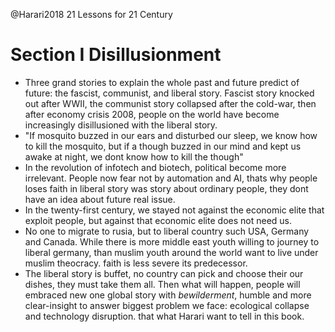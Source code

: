 @Harari2018 21 Lessons for 21 Century

# Section I Disillusionment
- Three grand stories to explain the whole past and future predict of future: the fascist, communist, and liberal story. Fascist story knocked out after WWII, the communist story collapsed after the cold-war, then after economy crisis 2008, people on the world have become increasingly disillusioned with the liberal story.
- "If mosquito buzzed in our ears and disturbed our sleep, we know how to kill the mosquito, but if a though buzzed in our mind and kept us awake at night, we dont know how to kill the though"
- In the revolution of infotech and biotech, political become more irrelevant. People now fear not by automation and AI, thats why people loses faith in liberal story was story about ordinary people, they dont have an idea about future real issue.
- In the twenty-first century, we stayed not against the economic elite that exploit people, but against that economic elite does not need us.
- No one to migrate to rusia, but to liberal country such USA, Germany and Canada. While there is more middle east youth willing to journey to liberal germany, than muslim youth around the world want to live under muslim theocracy. faith is less severe its predecessor.
- The liberal story is buffet, no country can pick and choose their our dishes, they must take them all. Then what will happen, people will embraced new one global story with *bewilderment*, humble and more clear-insight to answer biggest problem we face: ecological collapse and technology disruption. that what Harari want to tell in this book.
